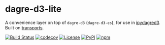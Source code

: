 # dagre-d3-lite
A convenience layer on top of `dagre-d3` (`dagre-d3-es`), for use in [ipydagred3](https://github.com/timkpaine/ipydagred3). Built on [transports](https://github.com/timkpaine/transports).

[![Build Status](https://github.com/timkpaine/dagre-d3-lite/workflows/Build%20Status/badge.svg?branch=main)](https://github.com/timkpaine/dagre-d3-lite/actions?query=workflow%3A%22Build+Status%22)
[![codecov](https://codecov.io/gh/timkpaine/dagre-d3-lite/branch/main/graph/badge.svg?token=3N6NOPL4RE)](https://codecov.io/gh/timkpaine/dagre-d3-lite)
[![License](https://img.shields.io/github/license/timkpaine/dagre-d3-lite)](https://github.com/timkpaine/dagre-d3-lite)
[![PyPI](https://img.shields.io/pypi/v/dagred3.svg)](https://pypi.python.org/pypi/dagred3)
[![npm](https://img.shields.io/npm/v/dagre-d3-lite.svg)](https://www.npmjs.com/package/dagre-d3-lite)
